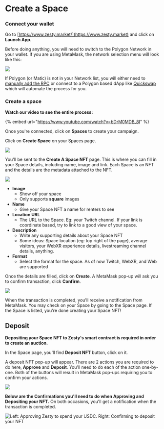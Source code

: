 # Create a Space

### **Connect your wallet**

Go to [https://www.zesty.market/](https://www.zesty.market) and click on **Launch App**.

Before doing anything, you will need to switch to the Polygon Network in your wallet. If you are using MetaMask, the network selection menu will look like this:

![](https://i.imgur.com/RA7IZsH.png)

If Polygon (or Matic) is not in your Network list, you will either need to [manually add the RPC](https://docs.polygon.technology/docs/develop/network-details/network/) or connect to a Polygon based dApp like [Quickswap](https://quickswap.exchange/#/swap) which will automate the process for you.

### **Create a space**

**Watch our video to see the entire process:** <a href="#watch-our-video-to-see-the-entire-process" id="watch-our-video-to-see-the-entire-process"></a>

{% embed url="https://www.youtube.com/watch?v=bDrM0MDB_8I" %}

Once you're connected, click on **Spaces** to create your campaign.

Click on **Create Space** on your Spaces page.

![](../../.gitbook/assets/Space\_1.png)

You'll be sent to the **Create A Space NFT** page. This is where you can fill in your Space details, including name, image and link. Each Space is an NFT and the details are the metadata attached to the NFT.

![](../../.gitbook/assets/Space\_2.png)

* **Image**
  * Show off your space
  * Only supports **square** images
* **Name**
  * Give your Space NFT a name for renters to see
* **Location URL**
  * The URL to the Space. Eg: your Twitch channel. If your link is coordinate based, try to link to a good view of your space.
* **Description**
  * Write any supporting details about your Space NFT
  * Some ideas: Space location (eg: top right of the page), average visitors, your WebXR experience details, livestreaming channel details, anything.
* **Format**
  * Select the format for the space. As of now Twitch, WebXR, and Web are supported

Once the details are filled, click on **Create**. A MetaMask pop-up will ask you to confirm transaction, click **Confirm**.

![](../../.gitbook/assets/Space\_3.png)

When the transaction is completed, you'll receive a notification from MetaMask. You may check on your Space by going to the Space page. If the Space is listed, you're done creating your Space NFT!

## **Deposit**

**Depositing your Space NFT to Zesty's smart contract is required in order to create an auction.**

In the Space page, you'll find **Deposit NFT** button, click on it.

A deposit NFT pop-up will appear. There are 2 actions you are required to do here, **Approve** and **Deposit**. You'll need to do each of the action one-by-one. Both of the buttons will result in MetaMask pop-ups requiring you to confirm your actions.

![](../../.gitbook/assets/Space\_5.png)

**Below are the Confirmations you'll need to do when Approving and Depositing your NFT.** On both occasions, you'll get a notification when the transaction is completed.


![Left: Approving Zesty to spend your USDC. Right: Confirming to deposit your NFT](../../.gitbook/assets/Space\_6.png)

